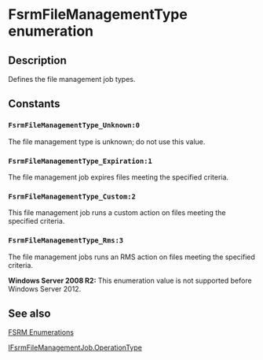 # FsrmFileManagementType enumeration

## Description

Defines the file management job types.

## Constants

### `FsrmFileManagementType_Unknown:0`

The file management type is unknown; do not use this value.

### `FsrmFileManagementType_Expiration:1`

The file management job expires files meeting the specified criteria.

### `FsrmFileManagementType_Custom:2`

This file management job runs a custom action on files meeting the specified criteria.

### `FsrmFileManagementType_Rms:3`

The file management jobs runs an RMS action on files meeting the specified criteria.

**Windows Server 2008 R2:** This enumeration value is not supported before Windows Server 2012.

## See also

[FSRM Enumerations](https://learn.microsoft.com/previous-versions/windows/desktop/fsrm/fsrm-enumerations)

[IFsrmFileManagementJob.OperationType](https://learn.microsoft.com/previous-versions/windows/desktop/api/fsrmreports/nf-fsrmreports-ifsrmfilemanagementjob-get_operationtype)